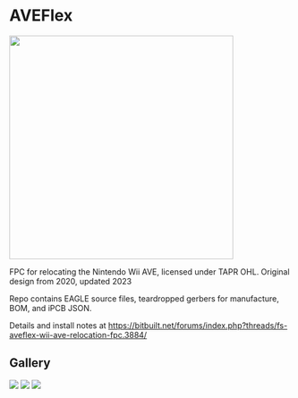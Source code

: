 # AVEFlex

<img src="https://github.com/mackieks/AVEFlex/assets/49252894/c97cce75-68d5-4464-b857-13bbfec3fc29" width="400" >

FPC for relocating the Nintendo Wii AVE, licensed under TAPR OHL. Original design from 2020, updated 2023

Repo contains EAGLE source files, teardropped gerbers for manufacture, BOM, and iPCB JSON.

Details and install notes at https://bitbuilt.net/forums/index.php?threads/fs-aveflex-wii-ave-relocation-fpc.3884/

## Gallery

<img src="https://github.com/mackieks/AVEFlex/blob/main/images/IMG_20201007_172741edit.jpg?raw=true">

<img src="https://github.com/mackieks/AVEFlex/blob/main/images/IMG_20201007_180139~2.jpg?raw=true">

<img src="https://github.com/mackieks/AVEFlex/blob/main/images/preomega.jpg?raw=true">




